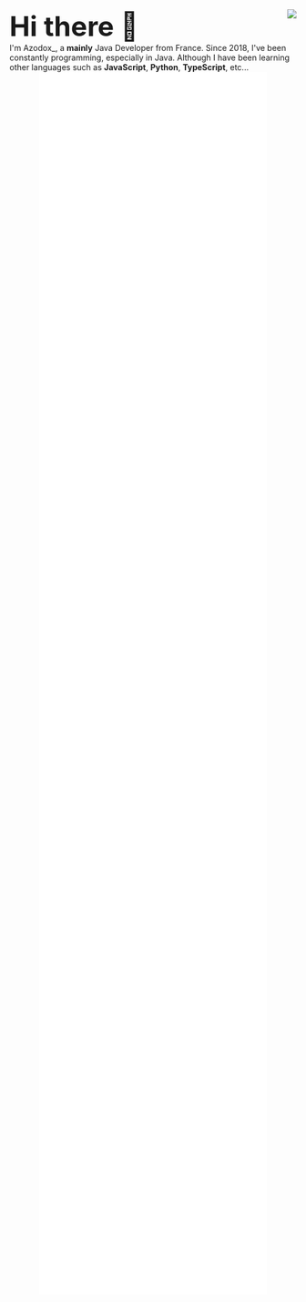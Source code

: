 
<img align="right" src="https://github-readme-stats.vercel.app/api?username=azodox&count_private=true&show_icons=true&hide_border=true&theme=radical" />
<font size="10">
<b>
Hi there 👋
</b>
</font>
<br>
I'm Azodox_, a <b>mainly</b> Java Developer from France. Since 2018, I've been constantly programming, especially in Java. Although I have been learning other languages such as <b>JavaScript</b>, <b>Python</b>, <b>TypeScript</b>, etc...</br>

<div align="center">
  <img src="/github-metrics.svg" alt="Metrics" width="400">
</div>
